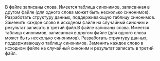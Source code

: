 В файле записаны слова. Имеется таблица синонимов, записанная в другом файле (для одного слова может быть несколько синонимов). Разработать структуру данных, поддерживающую таблицу синонимов. Заменить каждое слово в исходном файле на случайный синоним и результат записать в третий файл.В файле записаны слова. Имеется таблица синонимов, записанная в другом файле (для одного слова может быть несколько синонимов). Разработать структуру данных, поддерживающую таблицу синонимов. Заменить каждое слово в исходном файле на случайный синоним и результат записать в третий файл.
